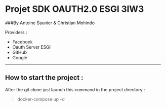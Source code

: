 Projet SDK OAUTH2.0 ESGI 3IW3 
=
###By Antoine Saunier & Christian Mohindo

Providers :
* Facebook
* Oauth Server ESGI
* GitHub
* Google
*********************

How to start the project :
-
After the git clone just launch this command in the project directory :
>docker-compose up -d
